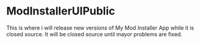 # ModInstallerUIPublic
This is where i will release new versions of My Mod Installer App while it is closed source. It will be closed source until mayor problems are fixed.
